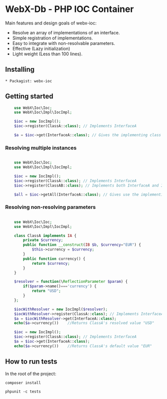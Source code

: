 # WebX-Db - PHP IOC Container
Main features and design goals of webx-ioc:
* Resolve an array of implementations of an interface.
* Simple registration of implementations.
* Easy to integrate with non-resolvable parameters.
* Effective (Lazy initialization)
* Light weight (Less than 100 lines).

## Installing
    * Packagist: webx-ioc

## Getting started
```php
    use WebX\Ioc\Ioc;
    use WebX\Ioc\Impl\IocImpl;

    $ioc = new IocImpl();
    $ioc->register(ClassA::class); // Implements InterfaceA

    $a = $ioc->get(InterfaceA::class); // Gives the implementing class (classA) of InterfaceA


```
### Resolving multiple instances
```php

    use WebX\Ioc\Ioc;
    use WebX\Ioc\Impl\IocImpl;

    $ioc = new IocImpl();
    $ioc->register(ClassA::class); // Implements InterfaceA
    $ioc->register(ClassAB::class); // Implements both InterfaceA and InterfaceB

    $all = $ioc->getAll(InterfaceA::class); // Gives use the implementing classes ([classA,classAB]) of InterfaceA

```

### Resolving non-resolving parameters
```php

    use WebX\Ioc\Ioc;
    use WebX\Ioc\Impl\IocImpl;

    class ClassA implements IA {
        private $currency;
        public function __construct(IB $b, $currency="EUR") {
            $this->currency = $currency;
        }
        public function currency() {
            return $currency;
        }
    }

    $resolver = function(\ReflectionParameter $param) {
        if($param->name()==='currency') {
            return "USD";
        }
    };

    $iocWithResolver = new IocImpl($resolver);
    $iocWithResolver->register(ClassA::class); // Implements InterfaceA
    $a = $iocWithResolver->get(InterfaceA::class);
    echo($a->currency())    //Returns ClassA's resolved value "USD"

    $ioc = new IocImpl();
    $ioc->register(ClassA::class); // Implements InterfaceA
    $a = $ioc->get(InterfaceA::class);
    echo($a->currency())    //Returns ClassA's default value "EUR"

```


## How to run tests
In the root of the project:

  `composer install`

  `phpunit -c tests`
